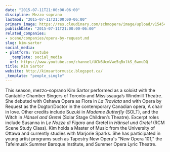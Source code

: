 ```yaml
---
date: "2015-07-11T21:00:00-06:00"
discipline: Mezzo-soprano
lastmod: "2015-07-11T21:00:00-06:00"
primary_image: https://res.cloudinary.com/schmopera/image/upload/v1545409169/media/webhook-uploads/1436669925306/Headshot-Kim-Sartor-PDF-2014-1.jpg.jpg
publishDate: "2015-07-11T21:00:00-06:00"
related_companies:
- scene/companies/opera-by-request.md
slug: kim-sartor
social_media:
- platform: Youtube
  _template: social_media
  url: https://www.youtube.com/channel/UCN6UcmVwe5qBxlkS_6wnuDQ
title: Kim Sartor
website: http://kimsartormusic.blogspot.ca/
_template: "people_single"
---
```


This season, mezzo-soprano Kim Sartor performed as a soloist with the Cantabile Chamber Singers of Toronto and Mississauga’s Windmill Theatre. She debuted with Oshawa Opera as Flora in *La Traviata* and with Opera by Request as the Dogtor/Doctor in the contemporary Canadian opera, A chair in love. Other credits include Suzuki in *Madame Butterfly* (SOLT), and the Witch in *Hänsel and Gretel* (Solar Stage Children’s Theatre). Excerpt roles include Susanna in *Le Nozze di Figaro* and Gretel in *Hänsel und Gretel* (RCM
Scene Study Class). Kim holds a Master of Music from the University of Ottawa and currently studies with Marjorie Sparks. She has participated in young artist programs such as Tapestry New Opera's "New Opera 101," the Tafelmusik Summer Baroque Institute, and Summer Opera Lyric Theatre.
